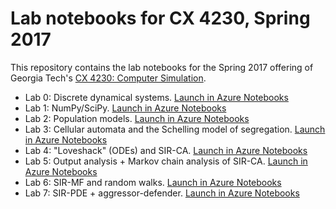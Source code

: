 # Lab notebooks for CX 4230, Spring 2017

This repository contains the lab notebooks for the Spring 2017 offering of Georgia Tech's [CX 4230: Computer Simulation](http://cx4230.gatech.edu).

- Lab 0: Discrete dynamical systems. [Launch in Azure Notebooks](https://notebooks.azure.com/library/cx4230sp17lab0)
- Lab 1: NumPy/SciPy. [Launch in Azure Notebooks](https://notebooks.azure.com/library/cx4230sp17lab1)
- Lab 2: Population models. [Launch in Azure Notebooks](https://notebooks.azure.com/library/cx4230sp17lab2)
- Lab 3: Cellular automata and the Schelling model of segregation. [Launch in Azure Notebooks](https://notebooks.azure.com/library/cx4230sp17lab3)
- Lab 4: "Loveshack" (ODEs) and SIR-CA. [Launch in Azure Notebooks](https://notebooks.azure.com/library/cx4230sp17lab4)
- Lab 5: Output analysis + Markov chain analysis of SIR-CA. [Launch in Azure Notebooks](https://notebooks.azure.com/library/cx4230sp17lab5)
- Lab 6: SIR-MF and random walks. [Launch in Azure Notebooks](https://notebooks.azure.com/library/cx4230sp17lab6)
- Lab 7: SIR-PDE + aggressor-defender. [Launch in Azure Notebooks](https://notebooks.azure.com/library/cx4230sp17lab7)
